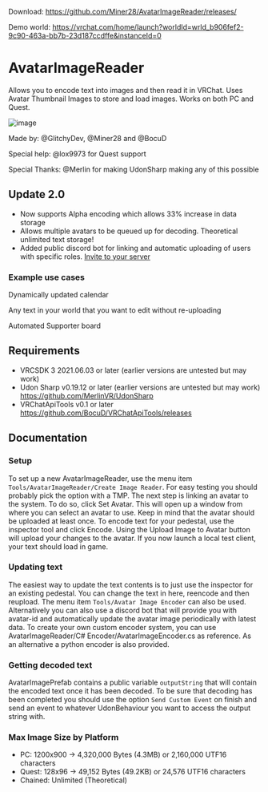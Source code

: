 Download: https://github.com/Miner28/AvatarImageReader/releases/

Demo world: https://vrchat.com/home/launch?worldId=wrld_b906fef2-9c90-463a-bb7b-23d187ccdffe&instanceId=0

# AvatarImageReader
Allows you to encode text into images and then read it in VRChat. Uses Avatar Thumbnail Images to store and load images.
Works on both PC and Quest.

![image](https://user-images.githubusercontent.com/24632962/149594640-bf687e49-7c29-40b2-82d1-1d378bf50477.png)

Made by: @GlitchyDev, @Miner28 and @BocuD

Special help: @lox9973 for Quest support

Special Thanks: @Merlin for making UdonSharp making any of this possible

## Update 2.0
- Now supports Alpha encoding which allows 33% increase in data storage
- Allows multiple avatars to be queued up for decoding. Theoretical unlimited text storage!
- Added public discord bot for linking and automatic uploading of users with specific roles. [Invite to your server](https://discord.com/api/oauth2/authorize?client_id=938573401201721425&permissions=2147600448&scope=bot%20applications.commands)

### Example use cases
Dynamically updated calendar

Any text in your world that you want to edit without re-uploading

Automated Supporter board


## Requirements
- VRCSDK 3 2021.06.03 or later (earlier versions are untested but may work)
- Udon Sharp v0.19.12 or later (earlier versions are untested but may work) https://github.com/MerlinVR/UdonSharp
- VRChatApiTools v0.1 or later https://github.com/BocuD/VRChatApiTools/releases

## Documentation
### Setup
To set up a new AvatarImageReader, use the menu item `Tools/AvatarImageReader/Create Image Reader`. For easy testing you should probably pick the option with a TMP. The next step is linking an avatar to the system. To do so, click Set Avatar. This will open up a window from where you can select an avatar to use. Keep in mind that the avatar should be uploaded at least once. To encode text for your pedestal, use the inspector tool and click Encode. Using the Upload Image to Avatar button will upload your changes to the avatar. If you now launch a local test client, your text should load in game.

### Updating text
The easiest way to update the text contents is to just use the inspector for an existing pedestal. You can change the text in here, reencode and then reupload. The menu item `Tools/Avatar Image Encoder` can also be used. Alternatively you can also use a discord bot that will provide you with avatar-id and automatically update the avatar image periodically with latest data. To create your own custom encoder system, you can use AvatarImageReader/C# Encoder/AvatarImageEncoder.cs as reference. As an alternative a python encoder is also provided.

### Getting decoded text
AvatarImagePrefab contains a public variable `outputString` that will contain the encoded text once it has been decoded. To be sure that decoding has been completed you should use the option `Send Custom Event` on finish and send an event to whatever UdonBehaviour you want to access the output string with.

### Max Image Size by Platform
- PC: 1200x900 -> 4,320,000 Bytes (4.3MB) or 2,160,000 UTF16 characters
- Quest: 128x96 -> 49,152 Bytes (49.2KB) or 24,576 UTF16 characters
- Chained: Unlimited (Theoretical)
